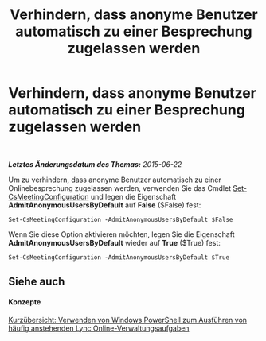 ﻿---
title: Verhindern, dass anonyme Benutzer automatisch zu einer Besprechung zugelassen werden
TOCTitle: Verhindern, dass anonyme Benutzer automatisch zu einer Besprechung zugelassen werden
ms:assetid: 23f120d2-4c39-4509-aa1f-4d186a525075
ms:mtpsurl: https://technet.microsoft.com/de-de/library/Dn362775(v=OCS.15)
ms:contentKeyID: 56269257
ms.date: 06/01/2017
mtps_version: v=OCS.15
ms.translationtype: HT
---

# Verhindern, dass anonyme Benutzer automatisch zu einer Besprechung zugelassen werden

 

_**Letztes Änderungsdatum des Themas:** 2015-06-22_

Um zu verhindern, dass anonyme Benutzer automatisch zu einer Onlinebesprechung zugelassen werden, verwenden Sie das Cmdlet [Set-CsMeetingConfiguration](set-csmeetingconfiguration.md) und legen die Eigenschaft **AdmitAnonymousUsersByDefault** auf **False** ($False) fest:

    Set-CsMeetingConfiguration -AdmitAnonymousUsersByDefault $False

Wenn Sie diese Option aktivieren möchten, legen Sie die Eigenschaft **AdmitAnonymousUsersByDefault** wieder auf **True** ($True) fest:

    Set-CsMeetingConfiguration -AdmitAnonymousUsersByDefault $True

## Siehe auch

#### Konzepte

[Kurzübersicht: Verwenden von Windows PowerShell zum Ausführen von häufig anstehenden Lync Online-Verwaltungsaufgaben](quick-reference-using-windows-powershell-to-do-common-skype-for-business-online-management-tasks.md)

